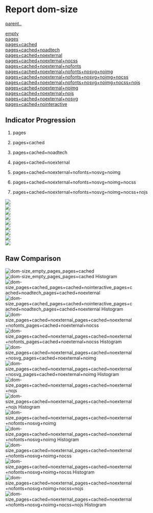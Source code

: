 # Report dom-size

[parent..](./..)  

[empty](./empty/)  
[pages](./pages/)  
[pages+cached](./pages+cached/)  
[pages+cached+noadtech](./pages+cached+noadtech/)  
[pages+cached+noexternal](./pages+cached+noexternal/)  
[pages+cached+noexternal+nocss](./pages+cached+noexternal+nocss/)  
[pages+cached+noexternal+nofonts](./pages+cached+noexternal+nofonts/)  
[pages+cached+noexternal+nofonts+nosvg+noimg](./pages+cached+noexternal+nofonts+nosvg+noimg/)  
[pages+cached+noexternal+nofonts+nosvg+noimg+nocss](./pages+cached+noexternal+nofonts+nosvg+noimg+nocss/)  
[pages+cached+noexternal+nofonts+nosvg+noimg+nocss+nojs](./pages+cached+noexternal+nofonts+nosvg+noimg+nocss+nojs/)  
[pages+cached+noexternal+noimg](./pages+cached+noexternal+noimg/)  
[pages+cached+noexternal+nojs](./pages+cached+noexternal+nojs/)  
[pages+cached+noexternal+nosvg](./pages+cached+noexternal+nosvg/)  
[pages+cached+nointeractive](./pages+cached+nointeractive/)  

## Indicator Progression

1. pages

2. pages+cached

3. pages+cached+noadtech

4. pages+cached+noexternal

5. pages+cached+noexternal+nofonts+nosvg+noimg

6. pages+cached+noexternal+nofonts+nosvg+noimg+nocss

7. pages+cached+noexternal+nofonts+nosvg+noimg+nocss+nojs



![](./progession_score:mean_score:median.png)  
![](./progession_mean_median.png)  
![](./progession_min_max.png)  
![](./progession_range_p90range.png)  
![](./progession_stddev_p90stddev_skewness.png)  
![](./progession_eccentricity_p90eccentricity.png)  
![](./progession_quanta_p90quanta.png)  
![](./progession_quantaRatio_p90quantaRatio.png)  
![](./progession_outlandishness.png)  

## Raw Comparison

![dom-size_empty_pages_pages+cached](./dom-size_empty_pages_pages+cached.png)  
![dom-size_empty_pages_pages+cached Histogram](./dom-size_empty_pages_pages+cached+hist.png)  
![dom-size_pages+cached_pages+cached+nointeractive_pages+cached+noadtech_pages+cached+noexternal](./dom-size_pages+cached_pages+cached+nointeractive_pages+cached+noadtech_pages+cached+noexternal.png)  
![dom-size_pages+cached_pages+cached+nointeractive_pages+cached+noadtech_pages+cached+noexternal Histogram](./dom-size_pages+cached_pages+cached+nointeractive_pages+cached+noadtech_pages+cached+noexternal+hist.png)  
![dom-size_pages+cached+noexternal_pages+cached+noexternal+nofonts_pages+cached+noexternal+nocss](./dom-size_pages+cached+noexternal_pages+cached+noexternal+nofonts_pages+cached+noexternal+nocss.png)  
![dom-size_pages+cached+noexternal_pages+cached+noexternal+nofonts_pages+cached+noexternal+nocss Histogram](./dom-size_pages+cached+noexternal_pages+cached+noexternal+nofonts_pages+cached+noexternal+nocss+hist.png)  
![dom-size_pages+cached+noexternal_pages+cached+noexternal+nosvg_pages+cached+noexternal+noimg](./dom-size_pages+cached+noexternal_pages+cached+noexternal+nosvg_pages+cached+noexternal+noimg.png)  
![dom-size_pages+cached+noexternal_pages+cached+noexternal+nosvg_pages+cached+noexternal+noimg Histogram](./dom-size_pages+cached+noexternal_pages+cached+noexternal+nosvg_pages+cached+noexternal+noimg+hist.png)  
![dom-size_pages+cached+noexternal_pages+cached+noexternal+nojs](./dom-size_pages+cached+noexternal_pages+cached+noexternal+nojs.png)  
![dom-size_pages+cached+noexternal_pages+cached+noexternal+nojs Histogram](./dom-size_pages+cached+noexternal_pages+cached+noexternal+nojs+hist.png)  
![dom-size_pages+cached+noexternal_pages+cached+noexternal+nofonts+nosvg+noimg](./dom-size_pages+cached+noexternal_pages+cached+noexternal+nofonts+nosvg+noimg.png)  
![dom-size_pages+cached+noexternal_pages+cached+noexternal+nofonts+nosvg+noimg Histogram](./dom-size_pages+cached+noexternal_pages+cached+noexternal+nofonts+nosvg+noimg+hist.png)  
![dom-size_pages+cached+noexternal_pages+cached+noexternal+nofonts+nosvg+noimg+nocss](./dom-size_pages+cached+noexternal_pages+cached+noexternal+nofonts+nosvg+noimg+nocss.png)  
![dom-size_pages+cached+noexternal_pages+cached+noexternal+nofonts+nosvg+noimg+nocss Histogram](./dom-size_pages+cached+noexternal_pages+cached+noexternal+nofonts+nosvg+noimg+nocss+hist.png)  
![dom-size_pages+cached+noexternal_pages+cached+noexternal+nofonts+nosvg+noimg+nocss+nojs](./dom-size_pages+cached+noexternal_pages+cached+noexternal+nofonts+nosvg+noimg+nocss+nojs.png)  
![dom-size_pages+cached+noexternal_pages+cached+noexternal+nofonts+nosvg+noimg+nocss+nojs Histogram](./dom-size_pages+cached+noexternal_pages+cached+noexternal+nofonts+nosvg+noimg+nocss+nojs+hist.png)  

<style>
  img {
    max-width: 80%;
  }
</style>
      
